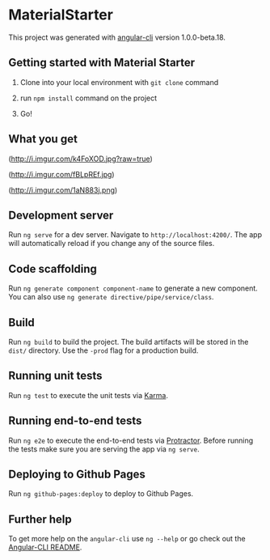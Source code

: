 # MaterialStarter

This project was generated with [angular-cli](https://github.com/angular/angular-cli) version 1.0.0-beta.18.

## Getting started with Material Starter

1. Clone into your local environment with `git clone` command

2. run `npm install` command on the project

3. Go!

## What you get
(http://i.imgur.com/k4FoXOD.jpg?raw=true)

(http://i.imgur.com/fBLpREf.jpg)

(http://i.imgur.com/1aN883j.png)

## Development server
Run `ng serve` for a dev server. Navigate to `http://localhost:4200/`. The app will automatically reload if you change any of the source files.

## Code scaffolding

Run `ng generate component component-name` to generate a new component. You can also use `ng generate directive/pipe/service/class`.

## Build

Run `ng build` to build the project. The build artifacts will be stored in the `dist/` directory. Use the `-prod` flag for a production build.

## Running unit tests

Run `ng test` to execute the unit tests via [Karma](https://karma-runner.github.io).

## Running end-to-end tests

Run `ng e2e` to execute the end-to-end tests via [Protractor](http://www.protractortest.org/).
Before running the tests make sure you are serving the app via `ng serve`.

## Deploying to Github Pages

Run `ng github-pages:deploy` to deploy to Github Pages.

## Further help

To get more help on the `angular-cli` use `ng --help` or go check out the [Angular-CLI README](https://github.com/angular/angular-cli/blob/master/README.md).
